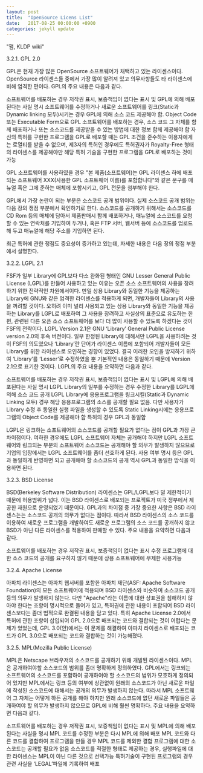 ```yaml
---
layout: post
title:  "OpenSource Licens List"
date:   2017-08-25 00:00:00 +0900
categories: jekyll update
---
```


"펌,  KLDP wiki"

3.2.1. GPL 2.0 


GPL은 현재 가장 많은 OpenSource 소프트웨어가 채택하고 있는 라이센스이다. OpenSource 라이센스들 중에서 가장 많이 알려져 있고 의무사항들도 타 라이센스에 비해 엄격한 편이다. GPL의 주요 내용은 다음과 같다.

소프트웨어를 배포하는 경우 저작권 표시, 보증책임이 없다는 표시 및 GPL에 의해 배포된다는 사실 명시
소프트웨어를 수정하거나 새로운 소프트웨어를 링크(Static과 Dynamic linking 모두)시키는 경우 GPL에 의해 소스 코드 제공해야 함.
Object Code 또는 Executable Form으로 GPL 소프트웨어를 배포하는 경우, 소스 코드 그 자체를 함께 배포하거나 또는 소스코드를 제공받을 수 있는 방법에 대한 정보 함께 제공해야 함
자신의 특허를 구현한 프로그램을 GPL로 배포할 때는 GPL 조건을 준수하는 이용자에게는 로열티를 받을 수 없으며, 제3자의 특허인 경우에도 특허권자가 Royalty-Free 형태의 라이센스를 제공해야만 해당 특허 기술을 구현한 프로그램을 GPL로 배포하는 것이 가능 

GPL 소프트웨어를 사용하였을 경우 "본 제품(소프트웨어)는 GPL 라이센스 하에 배포되는 소프트웨어 XXX(사용한 GPL 소프트웨어 이름)를 포함합니다"와 같은 문구를 매뉴얼 혹은 그에 준하는 매체에 포함시키고, GPL 전문을 첨부해야 한다.

GPL에서 가장 논란이 되는 부분은 소스코드 공개 범위이다. 실제 소스코드 공개 범위는 다음 장의 쟁점 부분에서 확인하기로 한다. 소스코드를 공개하기 위해서는 소스코드를 CD Rom 등의 매체에 담아서 제품판매시 함께 배포하거나, 매뉴얼에 소스코드를 요청할 수 있는 연락처를 기입하여 두거나, 혹은 FTP 서버, 웹서버 등에 소스코드를 업로드해 두고 매뉴얼에 해당 주소를 기입하면 된다.

최근 특허에 관한 쟁점도 중요성이 증가하고 있는데, 자세한 내용은 다음 장의 쟁점 부분에서 설명한다.

3.2.2. LGPL 2.1 


FSF가 일부 Library에 GPL보다 다소 완화된 형태인 GNU Lesser General Public License (LGPL)를 만들어 사용하고 있는 이유는 오픈 소스 소프트웨어의 사용을 장려하기 위한 전략적인 차원에서이다. 만일 상용 Library와 동일한 기능을 제공하는 Library에 GNU와 같은 엄격한 라이센스를 적용하게 되면, 개발자들이 Library의 사용을 꺼려할 것이다. 오히려 이미 널리 사용되고 있는 상용 Library와 동일한 기능을 제공하는 Library를 LGPL로 배포하여 그 사용을 장려하고 사실상의 표준으로 유도하는 한편, 관련된 다른 오픈 소스 소프트웨어를 보다 더 많이 사용할 수 있도록 하겠다는 것이 FSF의 전략이다. LGPL Version 2.1은 GNU ‘Library’ General Public License version 2.0의 후속 버전이다. 일부 한정된 Library에 대해서만 LGPL을 사용하려는 것이 FSF의 의도였으나 ‘Library’란 단어가 라이센스 이름에 포함되어 개발자들이 모든 Library를 위한 라이센스로 오인하는 경향이 있었다. 결국 이러한 오인을 방지하기 위하여 ‘Library’를 ‘Lesser’로 수정하였을 뿐 기본적인 내용은 동일하기 때문에 Version 2.1으로 표기한 것이다. LGPL의 주요 내용을 요약하면 다음과 같다.

소프트웨어를 배포하는 경우 저작권 표시, 보증책임이 없다는 표시 및 LGPL에 의해 배포된다는 사실 명시
LGPL Library의 일부를 수정하는 경우 수정한 Library를 LGPL에 의해 소스 코드 공개
LGPL Library에 응용프로그램을 링크시킬(Static과 Dynamic Linking 모두) 경우 해당 응용프로그램의 소스를 공개할 필요 없음. 다만 사용자가 Library 수정 후 동일한 실행 파일을 생성할 수 있도록 Static Linking시에는 응용프로그램의 Object Code를 제공해야 함
특허의 경우 GPL과 동일함 

LGPL은 링크하는 소프트웨어의 소스코드를 공개할 필요가 없다는 점이 GPL과 가장 큰 차이점이다. 여하한 경우에도 LGPL 소프트웨어 자체는 공개해야 하지만 LGPL 소프트웨어와 링크되는 부분의 소프트웨어 소스코드는 공개해야 할 의무가 발생하지 않으므로 기업의 입장에서는 LGPL 소프트웨어를 좀더 선호하게 된다. 사용 여부 명시 등은 GPL과 동일하게 반영하면 되고 공개해야 할 소스코드의 공개 역시 GPL과 동일한 방식을 이용하면 된다.

3.2.3. BSD License 


BSD(Berkeley Software Distribution) 라이센스는 GPL/LGPL보다 덜 제한적이기 때문에 허용범위가 넓다. 이는 BSD 라이센스로 배포되는 프로젝트가 미국 정부에서 제공한 재원으로 운영되었기 때문이다. GPL과의 차이점 중 가장 중요한 사항은 BSD 라이센스는는 소스코드 공개의 의무가 없다는 점이다. 따라서 BSD 라이센스의 소스 코드를 이용하여 새로운 프로그램을 개발하여도 새로운 프로그램의 소스 코드를 공개하지 않고 BSD가 아닌 다른 라이센스를 적용하여 판매할 수 있다. 주요 내용을 요약하면 다음과 같다.

소프트웨어를 배포하는 경우 저작권 표시, 보증책임이 없다는 표시
수정 프로그램에 대한 소스 코드의 공개를 요구하지 않기 때문에 상용 소프트웨어에 무제한 사용가능 

3.2.4. Apache License 


아파치 라이센스는 아파치 웹서버를 포함한 아파치 재단(ASF: Apache Software Foundation)의 모든 소프트웨어에 적용되며 BSD 라이센스와 비슷하여 소스코드 공개 등의 의무가 발생하지 않는다. 다만 "Apache"라는 이름에 대한 상표권을 침해하지 않아야 한다는 조항이 명시적으로 들어가 있고, 특허권에 관한 내용이 포함되어 BSD 라이센스보다는 좀더 법적으로 완결된 내용을 담고 있다. 특히 Apache License 2.0에서 특허에 관한 조항이 삽입되어 GPL 2.0으로 배포되는 코드와 결합되는 것이 어렵다는 문제가 었었는데, GPL 3.0(안)에서는 이 문제를 해결하여 아파치 라이센스로 배포되는 코드가 GPL 3.0으로 배포되는 코드와 결합하는 것이 가능해졌다.

3.2.5. MPL(Mozilla Public License) 


  MPL은 Netscape 브라우저의 소스코드를 공개하기 위해 개발된 라이센스이다. MPL은 공개하여야할 소스코드의 범위를 좀더 명확하게 정의하였다. GPL에서는 링크되는 소프트웨어의 소스코드를 포함하여 공개하여야 할 소스코드의 범위가 모호하게 정의되어 있지만 MPL에서는 링크 등의 여부에 상관없이 원래의 소스코드가 아닌 새로운 파일에 작성된 소스코드에 대해서는 공개의 의무가 발생하지 않는다. 따라서 MPL 소프트웨어 그 자체는 어떻게 하든 공개를 해야 하지만 원래 소스코드에 없던 새로운 파일들은 공개하여야 할 의무가 발생하지 않으므로 GPL에 비해 훨씬 명확하다. 주요 내용을 요약하면 다음과 같다.

  소프트웨어를 배포하는 경우 저작권 표시, 보증책임이 없다는 표시 및 MPL에 의해 배포된다는 사실을 명시
  MPL 코드를 수정한 부분은 다시 MPL에 의해 배포
  MPL 코드와 다른 코드를 결합하여 프로그램을 만들 경우 MPL 코드를 제외한 결합 프로그램에 대한 소스코드는 공개할 필요가 없음
  소스코드를 적절한 형태로 제공하는 경우, 실행파일에 대한 라이센스는 MPL이 아닌 다른 것으로 선택가능
  특허기술이 구현된 프로그램의 경우 관련 사실을 ‘LEGAL’파일에 기록하여 배포 
